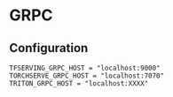 # GRPC

## Configuration

```dotenv
TFSERVING_GRPC_HOST = "localhost:9000"
TORCHSERVE_GRPC_HOST = "localhost:7070"
TRITON_GRPC_HOST = "localhost:XXXX"
```
